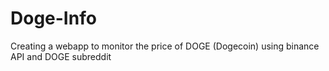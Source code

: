 # Doge-Info

Creating a webapp to monitor the price of DOGE (Dogecoin) using binance API and DOGE subreddit
